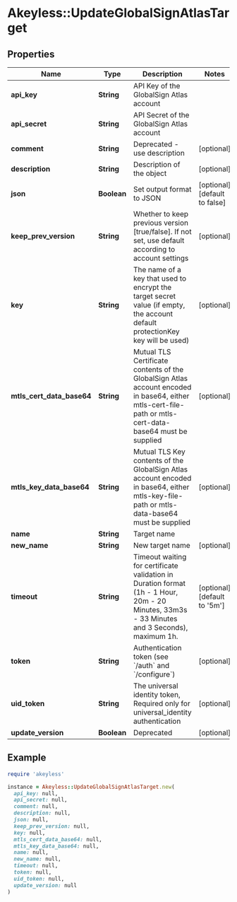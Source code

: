 # Akeyless::UpdateGlobalSignAtlasTarget

## Properties

| Name | Type | Description | Notes |
| ---- | ---- | ----------- | ----- |
| **api_key** | **String** | API Key of the GlobalSign Atlas account |  |
| **api_secret** | **String** | API Secret of the GlobalSign Atlas account |  |
| **comment** | **String** | Deprecated - use description | [optional] |
| **description** | **String** | Description of the object | [optional] |
| **json** | **Boolean** | Set output format to JSON | [optional][default to false] |
| **keep_prev_version** | **String** | Whether to keep previous version [true/false]. If not set, use default according to account settings | [optional] |
| **key** | **String** | The name of a key that used to encrypt the target secret value (if empty, the account default protectionKey key will be used) | [optional] |
| **mtls_cert_data_base64** | **String** | Mutual TLS Certificate contents of the GlobalSign Atlas account encoded in base64, either mtls-cert-file-path or mtls-cert-data-base64 must be supplied | [optional] |
| **mtls_key_data_base64** | **String** | Mutual TLS Key contents of the GlobalSign Atlas account encoded in base64, either mtls-key-file-path or mtls-data-base64 must be supplied | [optional] |
| **name** | **String** | Target name |  |
| **new_name** | **String** | New target name | [optional] |
| **timeout** | **String** | Timeout waiting for certificate validation in Duration format (1h - 1 Hour, 20m - 20 Minutes, 33m3s - 33 Minutes and 3 Seconds), maximum 1h. | [optional][default to &#39;5m&#39;] |
| **token** | **String** | Authentication token (see &#x60;/auth&#x60; and &#x60;/configure&#x60;) | [optional] |
| **uid_token** | **String** | The universal identity token, Required only for universal_identity authentication | [optional] |
| **update_version** | **Boolean** | Deprecated | [optional] |

## Example

```ruby
require 'akeyless'

instance = Akeyless::UpdateGlobalSignAtlasTarget.new(
  api_key: null,
  api_secret: null,
  comment: null,
  description: null,
  json: null,
  keep_prev_version: null,
  key: null,
  mtls_cert_data_base64: null,
  mtls_key_data_base64: null,
  name: null,
  new_name: null,
  timeout: null,
  token: null,
  uid_token: null,
  update_version: null
)
```

